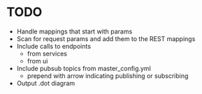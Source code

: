 TODO
====

* Handle mappings that start with params
* Scan for request params and add them to the REST mappings
* Include calls to endpoints
    * from services
    * from ui
* Include pubsub topics from master_config.yml
    * prepend with arrow indicating publishing or subscribing
* Output .dot diagram